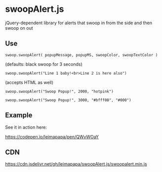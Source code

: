 # swoopAlert.js
jQuery-dependent library for alerts that swoop in from the side and then swoop on out


## Use
`swoop.swoopAlert( popupMessage, popupMS, swoopColor, swoopTextColor )`

(defaults: black swoop for 3 seconds)


`swoop.swoopAlert("Line 1 baby!<br>Line 2 is here also")`

(accepts HTML as well)




`swoop.swoopAlert("Swoop Popup!", 2000, "hotpink")`



`swoop.swoopAlert("Swoop Popup!", 3000, "#bfff00", "#000")`


## Example 

See it in action here:

https://codepen.io/leimapapa/pen/QWvWOaY


## CDN

https://cdn.jsdelivr.net/gh/leimapapa/swoopAlert.js/swoopalert.min.js
